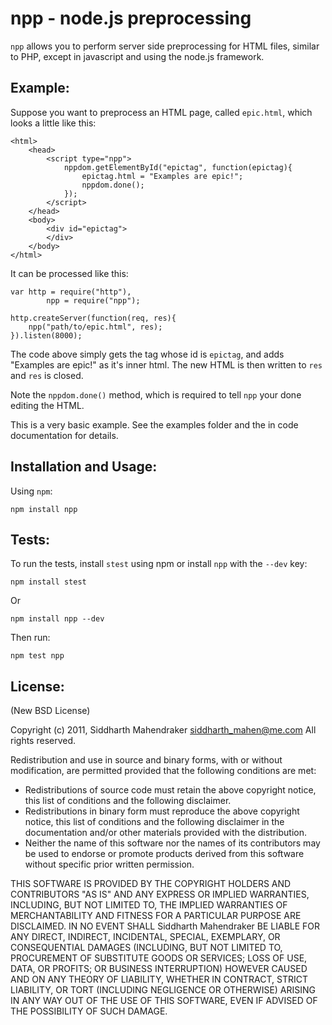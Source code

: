 # npp - node.js preprocessing

`npp` allows you to perform server side preprocessing
for HTML files, similar to PHP, except in javascript
and using the node.js framework.

## Example:

Suppose you want to preprocess an HTML page, called `epic.html`,
which looks a little like this:

	<html>
		<head>
			<script type="npp">
				nppdom.getElementById("epictag", function(epictag){
					epictag.html = "Examples are epic!";
					nppdom.done();
				});
			</script>
		</head>
		<body>
			<div id="epictag">
			</div>
		</body>
	</html>

It can be processed like this:

	var http = require("http"),
			npp = require("npp");

	http.createServer(function(req, res){
		npp("path/to/epic.html", res);
	}).listen(8000);

The code above simply gets the tag whose id is `epictag`,
and adds "Examples are epic!" as it's inner html. The new
HTML is then written to `res` and `res` is closed.

Note the `nppdom.done()` method, which is required
to tell `npp` your done editing the HTML.

This is a very basic example. See the examples folder and
the in code documentation for details.

## Installation and Usage:

Using `npm`:

	npm install npp

## Tests:

To run the tests, install `stest` using npm or install `npp` with the `--dev` key:

	npm install stest

Or

	npm install npp --dev

Then run:

	npm test npp

## License:

(New BSD License)

Copyright (c) 2011, Siddharth Mahendraker <siddharth_mahen@me.com>
All rights reserved.

Redistribution and use in source and binary forms, with or without
modification, are permitted provided that the following conditions are met:

* Redistributions of source code must retain the above copyright notice, this list of conditions and the following disclaimer.
* Redistributions in binary form must reproduce the above copyright notice, this list of conditions and the following disclaimer in the documentation and/or other materials provided with the distribution.
* Neither the name of this software nor the names of its contributors may be used to endorse or promote products derived from this software without specific prior written permission.

THIS SOFTWARE IS PROVIDED BY THE COPYRIGHT HOLDERS AND CONTRIBUTORS "AS IS" AND
ANY EXPRESS OR IMPLIED WARRANTIES, INCLUDING, BUT NOT LIMITED TO, THE IMPLIED
WARRANTIES OF MERCHANTABILITY AND FITNESS FOR A PARTICULAR PURPOSE ARE
DISCLAIMED. IN NO EVENT SHALL Siddharth Mahendraker BE LIABLE FOR ANY
DIRECT, INDIRECT, INCIDENTAL, SPECIAL, EXEMPLARY, OR CONSEQUENTIAL DAMAGES
(INCLUDING, BUT NOT LIMITED TO, PROCUREMENT OF SUBSTITUTE GOODS OR SERVICES;
LOSS OF USE, DATA, OR PROFITS; OR BUSINESS INTERRUPTION) HOWEVER CAUSED AND
ON ANY THEORY OF LIABILITY, WHETHER IN CONTRACT, STRICT LIABILITY, OR TORT
(INCLUDING NEGLIGENCE OR OTHERWISE) ARISING IN ANY WAY OUT OF THE USE OF THIS
SOFTWARE, EVEN IF ADVISED OF THE POSSIBILITY OF SUCH DAMAGE.
